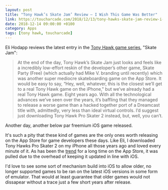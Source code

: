 ```yaml
---
layout: post 
title: "Tony Hawk’s Skate Jam’ Review – I Wish This Game Was Better" 
link: https://toucharcade.com/2018/12/13/tony-hawks-skate-jam-review-i-wish-this-game-was-better/
date: 2018-12-14 09:00:00 +0100
category: Apps
tags: [tony hawk, toucharcade]
---
```


Eli Hodapp reviews the latest entry in the [Tony Hawk game series][thpsgames], "Skate Jam":

> At the end of the day, Tony Hawk’s Skate Jam just looks and feels like a incredibly low-effort reskin of the developer’s other game, Skate Party (Free) (which actually had Mike V. branding until recently) which was another super mediocre skateboarding game on the App Store. It would be easy to say, “Hey, well, whatever, this is the closest we’ll get to a real Tony Hawk game on the iPhone," but we’ve already had a real Tony Hawk game. Eight years ago. With all the technological advances we’ve seen over the years, it’s baffling that they managed to release a worse game than a hacked together port of a Dreamcast title with, admittedly, very less than ideal virtual controls. I’d suggest just downloading Tony Hawk Pro Skater 2 instead, but, well, you can’t.

Another day, another below par freemium iOS game released. 

It's such a pity that these kind of games are the only ones worth releasing on the App Store for game developers these days. Like Eli, I downloaded Tony Hawks Pro Skater 2 on my iPhone all those years ago and loved every minute of it. As has been the [trend][infinity] for a long time on the App Store, it was pulled due to the overhead of keeping it updated in line with iOS.

I'd love to see some sort of mechanism build into iOS to allow older, no longer supported games to be ran on the latest iOS versions in some form of emulator. That would at least guarantee that older games would not dissapear without a trace just a few short years after release.

[thpsgames]:https://en.wikipedia.org/wiki/Tony_Hawk%27s_(series)#Games
[infinity]:https://toucharcade.com/2018/12/10/end-of-an-era-the-infinity-blade-trilogy-is-no-longer-available/
